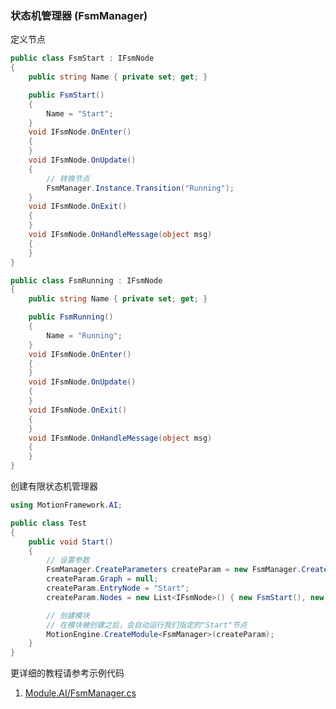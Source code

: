 ### 状态机管理器 (FsmManager)

定义节点
```C#
public class FsmStart : IFsmNode
{
	public string Name { private set; get; }

	public FsmStart()
	{
		Name = "Start";
	}
	void IFsmNode.OnEnter()
	{
	}
	void IFsmNode.OnUpdate()
	{
		// 转换节点
		FsmManager.Instance.Transition("Running");
	}
	void IFsmNode.OnExit()
	{
	}
	void IFsmNode.OnHandleMessage(object msg)
	{
	}
}

public class FsmRunning : IFsmNode
{
	public string Name { private set; get; }

	public FsmRunning()
	{
		Name = "Running";
	}
	void IFsmNode.OnEnter()
	{
	}
	void IFsmNode.OnUpdate()
	{
	}
	void IFsmNode.OnExit()
	{
	}
	void IFsmNode.OnHandleMessage(object msg)
	{
	}
}
```

创建有限状态机管理器
```C#
using MotionFramework.AI;

public class Test
{
	public void Start()
	{
		// 设置参数
		FsmManager.CreateParameters createParam = new FsmManager.CreateParameters();
		createParam.Graph = null;
		createParam.EntryNode = "Start";
		createParam.Nodes = new List<IFsmNode>() { new FsmStart(), new FsmRunning() };

		// 创建模块
		// 在模块被创建之后，会自动运行我们指定的"Start"节点
		MotionEngine.CreateModule<FsmManager>(createParam);
	}
}
```

更详细的教程请参考示例代码
1. [Module.AI/FsmManager.cs](https://github.com/gmhevinci/MotionFramework/blob/master/Assets/MotionFramework/Scripts/Runtime/Module/Module.AI/FSM/FsmManager.cs)